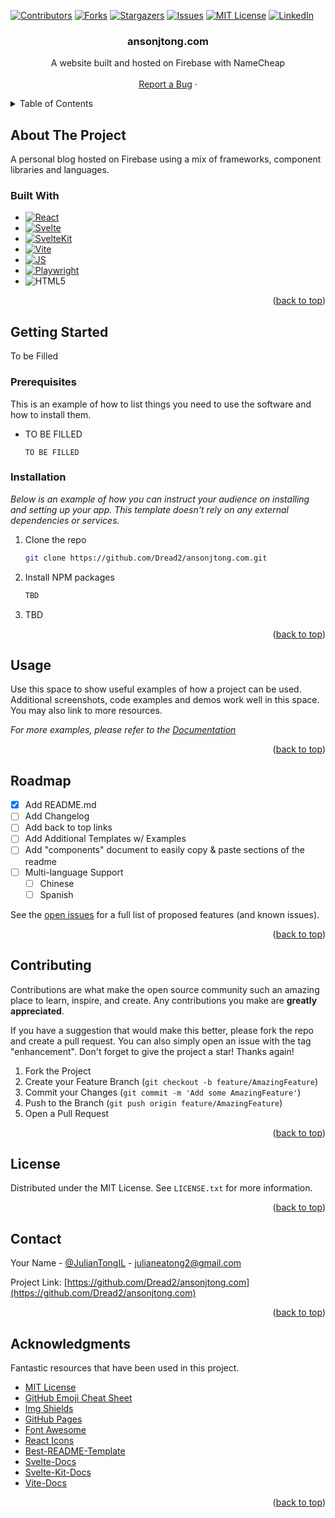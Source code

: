<!-- PROJECT SHIELDS -->
<!--
*** I'm using markdown "reference style" links for readability.
*** Reference links are enclosed in brackets [ ] instead of parentheses ( ).
*** See the bottom of this document for the declaration of the reference variables
*** for contributors-url, forks-url, etc. This is an optional, concise syntax you may use.
*** https://www.markdownguide.org/basic-syntax/#reference-style-links
-->
[![Contributors][contributors-shield]][contributors-url]
[![Forks][forks-shield]][forks-url]
[![Stargazers][stars-shield]][stars-url]
[![Issues][issues-shield]][issues-url]
[![MIT License][license-shield]][license-url]
[![LinkedIn][linkedin-shield]][linkedin-url]

  <h3 align="center">ansonjtong.com</h3>

  <p align="center">
    A website built and hosted on Firebase with NameCheap
    <br />
    <a href="https://github.com/Dread2/ansonjtong.com">
    <br />
    <a href="https://github.com/Dread2/ansonjtong.com/issues">Report a Bug</a>
    ·
  </p>
</div>



<!-- TABLE OF CONTENTS -->
<details>
  <summary>Table of Contents</summary>
  <ol>
    <li>
      <a href="#about-the-project">About The Project</a>
      <ul>
        <li><a href="#built-with">Built With</a></li>
      </ul>
    </li>
    <li>
      <a href="#getting-started">Getting Started</a>
      <ul>
        <li><a href="#prerequisites">Prerequisites</a></li>
        <li><a href="#installation">Installation</a></li>
      </ul>
    </li>
    <li><a href="#usage">Usage</a></li>
    <li><a href="#roadmap">Roadmap</a></li>
    <li><a href="#contributing">Contributing</a></li>
    <li><a href="#license">License</a></li>
    <li><a href="#contact">Contact</a></li>
    <li><a href="#acknowledgments">Acknowledgments</a></li>
  </ol>
</details>



<!-- ABOUT THE PROJECT -->
## About The Project

A personal blog hosted on Firebase using a mix of frameworks, component libraries and languages.

### Built With

* [![React][React.js]][React-url]
* [![Svelte][Svelte.dev]][Svelte-url]
* [![SvelteKit][SvelteKit.dev]][SvelteKit-url]
* [![Vite][Vite.dev]][Vite-url]
* [![JS][JS.dev]][JS-url]
* [![Playwright][Playwright.dev]][Playwright-url]
* ![HTML5]

<p align="right">(<a href="#readme-top">back to top</a>)</p>



<!-- GETTING STARTED -->
## Getting Started

To be
Filled

### Prerequisites

This is an example of how to list things you need to use the software and how to install them.
* TO BE FILLED
  ```TO BE FILLED
  TO BE FILLED
  ```

### Installation

_Below is an example of how you can instruct your audience on installing and setting up your app. This template doesn't rely on any external dependencies or services._

1. Clone the repo
   ```sh
   git clone https://github.com/Dread2/ansonjtong.com.git
   ```
3. Install NPM packages
   ```sh
   TBD
   ```
4. TBD

<p align="right">(<a href="#readme-top">back to top</a>)</p>



<!-- USAGE EXAMPLES -->
## Usage

Use this space to show useful examples of how a project can be used. Additional screenshots, code examples and demos work well in this space. You may also link to more resources.

_For more examples, please refer to the [Documentation](https://example.com)_

<p align="right">(<a href="#readme-top">back to top</a>)</p>



<!-- ROADMAP -->
## Roadmap
- [X] Add README.md 
- [ ] Add Changelog
- [ ] Add back to top links
- [ ] Add Additional Templates w/ Examples
- [ ] Add "components" document to easily copy & paste sections of the readme
- [ ] Multi-language Support
    - [ ] Chinese
    - [ ] Spanish

See the [open issues](https://github.com/othneildrew/Best-README-Template/issues) for a full list of proposed features (and known issues).

<p align="right">(<a href="#readme-top">back to top</a>)</p>



<!-- CONTRIBUTING -->
## Contributing

Contributions are what make the open source community such an amazing place to learn, inspire, and create. Any contributions you make are **greatly appreciated**.

If you have a suggestion that would make this better, please fork the repo and create a pull request. You can also simply open an issue with the tag "enhancement".
Don't forget to give the project a star! Thanks again!

1. Fork the Project
2. Create your Feature Branch (`git checkout -b feature/AmazingFeature`)
3. Commit your Changes (`git commit -m 'Add some AmazingFeature'`)
4. Push to the Branch (`git push origin feature/AmazingFeature`)
5. Open a Pull Request

<p align="right">(<a href="#readme-top">back to top</a>)</p>



<!-- LICENSE -->
## License

Distributed under the MIT License. See `LICENSE.txt` for more information.

<p align="right">(<a href="#readme-top">back to top</a>)</p>



<!-- CONTACT -->
## Contact

Your Name - [@JulianTongIL](https://twitter.com/juliantongil) - julianeatong2@gmail.com

Project Link: [https://github.com/Dread2/ansonjtong.com](https://github.com/Dread2/ansonjtong.com)

<p align="right">(<a href="#readme-top">back to top</a>)</p>



<!-- ACKNOWLEDGMENTS -->
## Acknowledgments

Fantastic resources that have been used in this project.

* [MIT License](https://opensource.org/licenses/MIT)
* [GitHub Emoji Cheat Sheet](https://www.webpagefx.com/tools/emoji-cheat-sheet)
* [Img Shields](https://shields.io)
* [GitHub Pages](https://pages.github.com)
* [Font Awesome](https://fontawesome.com)
* [React Icons](https://react-icons.github.io/react-icons/search)
* [Best-README-Template](https://github.com/othneildrew/Best-README-Template)
* [Svelte-Docs](https://svelte.dev/docs)
* [Svelte-Kit-Docs](https://kit.svelte.dev/docs/)
* [Vite-Docs](https://vitejs.dev/guide/)
<p align="right">(<a href="#readme-top">back to top</a>)</p>



<!-- MARKDOWN LINKS & IMAGES -->
<!-- https://www.markdownguide.org/basic-syntax/#reference-style-links -->
[contributors-shield]: https://img.shields.io/github/contributors/Dread2/ansonjtong.com.svg?style=for-the-badge
[contributors-url]: https://github.com/Dread2/ansonjtong.com/graphs/contributors
[forks-url]: https://github.com/Dread2/ansonjtong.com/network/members
[forks-shield]: https://img.shields.io/github/forks/Dread2/ansonjtong.com.svg?style=for-the-badge
[stars-shield]: https://img.shields.io/github/stars/Dread2/ansonjtong.com.svg?style=for-the-badge
[stars-url]: https://github.com/Dread2/ansonjtong.com/stargazers
[issues-shield]: https://img.shields.io/github/issues/Dread2/ansonjtong.com.svg?style=for-the-badge
[issues-url]: https://github.com/Dread2/ansonjtong.com/issues
[license-shield]: https://img.shields.io/github/license/othneildrew/Best-README-Template.svg?style=for-the-badge
[license-url]: https://github.com/Dread2/ansonjtong.com/blob/main/LICENSE
[linkedin-shield]: https://img.shields.io/badge/-LinkedIn-black.svg?style=for-the-badge&logo=linkedin&colorB=555
[linkedin-url]: https://www.linkedin.com/in/julian-tong-714b17202/
[React.js]: https://img.shields.io/badge/React-20232A?style=for-the-badge&logo=react&logoColor=61DAFB
[React-url]: https://reactjs.org/
[Svelte.dev]: https://img.shields.io/badge/Svelte-4A4A55?style=for-the-badge&logo=svelte&logoColor=FF3E00
[Svelte-url]: https://svelte.dev/
[SvelteKit.dev]: https://img.shields.io/badge/SvelteKit-FF3E00?style=for-the-badge&logo=Svelte&logoColor=white
[SvelteKit-url]: https://kit.svelte.dev/
[HTML5]: https://img.shields.io/badge/HTML5-E34F26?style=for-the-badge&logo=html5&logoColor=white
[JS.dev]: https://img.shields.io/badge/JavaScript-323330?style=for-the-badge&logo=javascript&logoColor=F7DF1E
[JS-url]: https://www.javascript.com/
[Vite.dev]: https://img.shields.io/badge/Vite-B73BFE?style=for-the-badge&logo=vite&logoColor=FFD62E
[Vite-url]: https://vitejs.dev/
[Playwright.dev]: https://img.shields.io/badge/Playwright-45ba4b?style=for-the-badge&logo=Playwright&logoColor=white
[Playwright-url]: https://playwright.dev]
